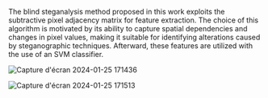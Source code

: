 The blind steganalysis method proposed in this work exploits the subtractive pixel adjacency matrix for feature extraction. The choice of this algorithm is motivated by its ability to capture spatial dependencies and changes in pixel values, making it suitable for identifying alterations caused by steganographic techniques. Afterward, these features are utilized with the use of an SVM classifier.


![Capture d'écran 2024-01-25 171436](https://github.com/Zack2elofir/steganalysis-using-SPAM-SVM-classifier/assets/93097467/0122fb20-8316-49a6-aaad-18e229762aed)


![Capture d'écran 2024-01-25 171513](https://github.com/Zack2elofir/steganalysis-using-SPAM-SVM-classifier/assets/93097467/93ae944d-a0cf-495b-afb4-e8f83cb25e6c)

